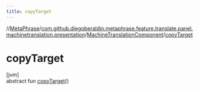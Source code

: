 ```yaml
---
title: copyTarget
---
```

//[MetaPhrase](../../../index.html)/[com.github.diegoberaldin.metaphrase.feature.translate.panel.machinetranslation.presentation](../index.html)/[MachineTranslationComponent](index.html)/[copyTarget](copy-target.html)



# copyTarget



[jvm]\
abstract fun [copyTarget](copy-target.html)()




